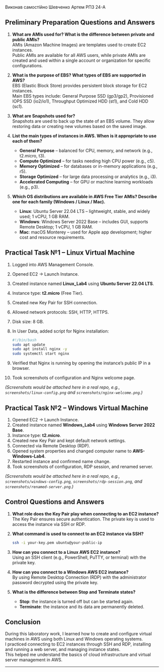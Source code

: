 Виконав самостійно Шевченко Артем РПЗ 24-А

##  Preliminary Preparation Questions and Answers

1. **What are AMIs used for? What is the difference between private and public AMIs?**  
   AMIs (Amazon Machine Images) are templates used to create EC2 instances.  
   Public AMIs are available for all AWS users, while private AMIs are created and used within a single account or organization for specific configurations.

2. **What is the purpose of EBS? What types of EBS are supported in AWS?**  
   EBS (Elastic Block Store) provides persistent block storage for EC2 instances.  
   Main EBS types include: General Purpose SSD (gp3/gp2), Provisioned IOPS SSD (io2/io1), Throughput Optimized HDD (st1), and Cold HDD (sc1).

3. **What are Snapshots used for?**  
   Snapshots are used to back up the state of an EBS volume. They allow restoring data or creating new volumes based on the saved image.

4. **List the main types of instances in AWS. When is it appropriate to use each of them?**  
   - **General Purpose** – balanced for CPU, memory, and network (e.g., t2.micro, t3).  
   - **Compute Optimized** – for tasks needing high CPU power (e.g., c5).  
   - **Memory Optimized** – for databases or in-memory applications (e.g., r5).  
   - **Storage Optimized** – for large data processing or analytics (e.g., i3).  
   - **Accelerated Computing** – for GPU or machine learning workloads (e.g., p3).

5. **Which OS distributions are available in AWS Free Tier AMIs? Describe one for each family (Windows / Linux / Mac).**  
   - **Linux**: Ubuntu Server 22.04 LTS – lightweight, stable, and widely used; 1 vCPU, 1 GB RAM.  
   - **Windows**: Windows Server 2022 Base – includes GUI, supports Remote Desktop; 1 vCPU, 1 GB RAM.  
   - **Mac**: macOS Monterey – used for Apple app development; higher cost and resource requirements.

##  Practical Task №1 – Linux Virtual Machine

1. Logged into AWS Management Console.
2. Opened EC2 → Launch Instance.
3. Created instance named **Linux_Lab4** using **Ubuntu Server 22.04 LTS**.
4. Instance type: **t2.micro** (Free Tier).
5. Created new Key Pair for SSH connection.
6. Allowed network protocols: SSH, HTTP, HTTPS.
7. Disk size: 8 GB.
8. In User Data, added script for Nginx installation:

   ```bash
   #!/bin/bash
   sudo apt update
   sudo apt install nginx -y
   sudo systemctl start nginx
   ```

9. Verified that Nginx is running by opening the instance’s public IP in a browser.
10. Took screenshots of configuration and Nginx welcome page.

*(Screenshots would be attached here in a real repo, e.g., `screenshots/linux-config.png` and `screenshots/nginx-welcome.png`.)*

##  Practical Task №2 – Windows Virtual Machine

1. Opened EC2 → Launch Instance.
2. Created instance named **Windows_Lab4** using **Windows Server 2022 Base**.
3. Instance type: **t2.micro**.
4. Created new Key Pair and kept default network settings.
5. Connected via Remote Desktop (RDP).
6. Opened system properties and changed computer name to **AWS-Windows-Lab4**.
7. Restarted instance and confirmed name change.
8. Took screenshots of configuration, RDP session, and renamed server.

*(Screenshots would be attached here in a real repo, e.g., `screenshots/windows-config.png`, `screenshots/rdp-session.png`, and `screenshots/renamed-server.png`.)*

##  Control Questions and Answers

1. **What role does the Key Pair play when connecting to an EC2 instance?**  
   The Key Pair ensures secure authentication. The private key is used to access the instance via SSH or RDP.

2. **What command is used to connect to an EC2 instance via SSH?**  
   ```bash
   ssh -i your-key.pem ubuntu@your-public-ip
   ```

3. **How can you connect to a Linux AWS EC2 instance?**  
   Using an SSH client (e.g., PowerShell, PuTTY, or terminal) with the private key.

4. **How can you connect to a Windows AWS EC2 instance?**  
   By using Remote Desktop Connection (RDP) with the administrator password decrypted using the private key.

5. **What is the difference between Stop and Terminate states?**  
   - **Stop**: the instance is turned off but can be started again.  
   - **Terminate**: the instance and its data are permanently deleted.

##  Conclusion

During this laboratory work, I learned how to create and configure virtual machines in AWS using both Linux and Windows operating systems.  
I practiced connecting to EC2 instances through SSH and RDP, installing and running a web server, and managing instance states.  
This helped me understand the basics of cloud infrastructure and virtual server management in AWS.

---
